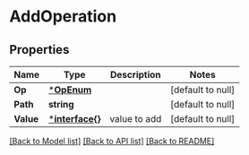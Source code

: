# AddOperation

## Properties
Name | Type | Description | Notes
------------ | ------------- | ------------- | -------------
**Op** | [***OpEnum**](OpEnum.md) |  | [default to null]
**Path** | **string** |  | [default to null]
**Value** | [***interface{}**](interface{}.md) | value to add | [default to null]

[[Back to Model list]](../README.md#documentation-for-models) [[Back to API list]](../README.md#documentation-for-api-endpoints) [[Back to README]](../README.md)

